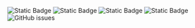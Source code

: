 ![Static Badge](https://img.shields.io/badge/blacklists-60-000000) ![Static Badge](https://img.shields.io/badge/blacklisted-2932781-cc0000) ![Static Badge](https://img.shields.io/badge/whitelisted-2242-00CC00) ![Static Badge](https://img.shields.io/badge/streaming_blacklist-28106-000000) ![GitHub issues](https://img.shields.io/github/issues/fabriziosalmi/blacklists)
